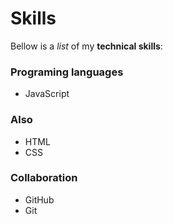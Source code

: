 # Skills 

Bellow is a _list_ of my **technical skills**:



### Programing languages 
- JavaScript

### Also 
- HTML
- CSS

### Collaboration 
- GitHub
- Git
